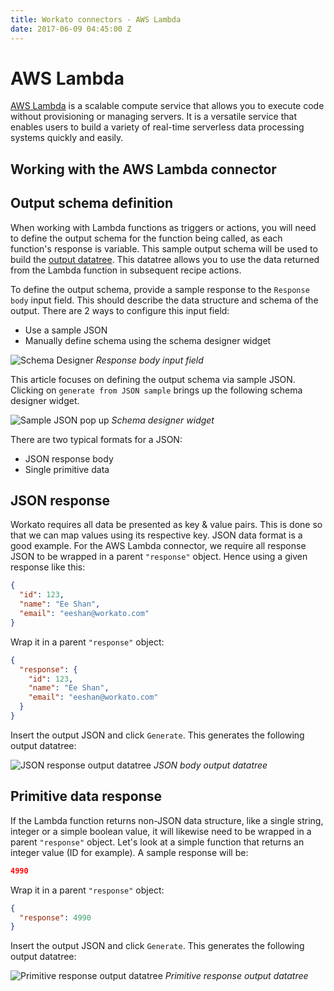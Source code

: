 ```yaml
---
title: Workato connectors - AWS Lambda
date: 2017-06-09 04:45:00 Z
---
```


# AWS Lambda
[AWS Lambda](https://aws.amazon.com/lambda/) is a scalable compute service that allows you to execute code without provisioning or managing servers. It is a versatile service that enables users to build a variety of real-time serverless data processing systems quickly and easily.

## Working with the AWS Lambda connector

## Output schema definition
When working with Lambda functions as triggers or actions, you will need to define the output schema for the function being called, as each function's response is variable. This sample output schema will be used to build the [output datatree](/workato-concepts.md#datatree-and-datapills). This datatree allows you to use the data returned from the Lambda function in subsequent recipe actions.

To define the output schema, provide a sample response to the `Response body` input field. This should describe the data structure and schema of the output. There are 2 ways to configure this input field:
- Use a sample JSON
- Manually define schema using the schema designer widget

![Schema Designer](~@img/aws_lambda/response_body_input_field.png)
*Response body input field*

This article focuses on defining the output schema via sample JSON. Clicking on `generate from JSON sample` brings up the following schema designer widget.

![Sample JSON pop up](~@img/aws_lambda/sample_json_pop_up.png)
*Schema designer widget*

There are two typical formats for a JSON:
- JSON response body
- Single primitive data

## JSON response
Workato requires all data be presented as key & value pairs. This is done so that we can map values using its respective key. JSON data format is a good example. For the AWS Lambda connector, we require all response JSON to be wrapped in a parent `"response"` object. Hence using a given response like this:

```json
{
  "id": 123,
  "name": "Ee Shan",
  "email": "eeshan@workato.com"
}
```

Wrap it in a parent `"response"` object:

```json
{
  "response": {
    "id": 123,
    "name": "Ee Shan",
    "email": "eeshan@workato.com"
  }
}
```

Insert the output JSON and click `Generate`. This generates the following output datatree:

![JSON response output datatree](~@img/aws_lambda/json_sample_output.gif)
*JSON body output datatree*

## Primitive data response
If the Lambda function returns non-JSON data structure, like a single string, integer or a simple boolean value, it will likewise need to be wrapped in a parent `"response"` object. Let's look at a simple function that returns an integer value (ID for example). A sample response will be:

```json
4990
```

Wrap it in a parent `"response"` object:

```json
{
  "response": 4990
}
```

Insert the output JSON and click `Generate`. This generates the following output datatree:

![Primitive response output datatree](~@img/aws_lambda/primitive_sample_output.gif)
*Primitive response output datatree*
